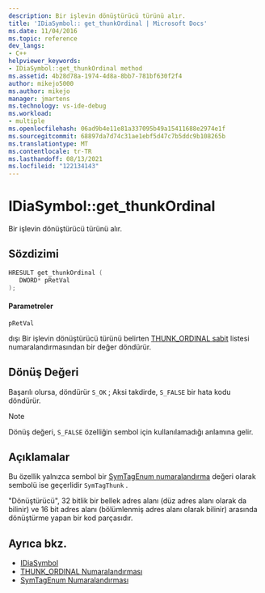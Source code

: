 ```yaml
---
description: Bir işlevin dönüştürücü türünü alır.
title: 'IDiaSymbol:: get_thunkOrdinal | Microsoft Docs'
ms.date: 11/04/2016
ms.topic: reference
dev_langs:
- C++
helpviewer_keywords:
- IDiaSymbol::get_thunkOrdinal method
ms.assetid: 4b28d78a-1974-4d8a-8bb7-781bf630f2f4
author: mikejo5000
ms.author: mikejo
manager: jmartens
ms.technology: vs-ide-debug
ms.workload:
- multiple
ms.openlocfilehash: 06ad9b4e11e81a337095b49a15411688e2974e1f
ms.sourcegitcommit: 68897da7d74c31ae1ebf5d47c7b5ddc9b108265b
ms.translationtype: MT
ms.contentlocale: tr-TR
ms.lasthandoff: 08/13/2021
ms.locfileid: "122134143"
---
```

# <a name="idiasymbolget_thunkordinal"></a>IDiaSymbol::get_thunkOrdinal
Bir işlevin dönüştürücü türünü alır.

## <a name="syntax"></a>Sözdizimi

```C++
HRESULT get_thunkOrdinal ( 
   DWORD* pRetVal
);
```

#### <a name="parameters"></a>Parametreler
 `pRetVal`

dışı Bir işlevin dönüştürücü türünü belirten [THUNK_ORDINAL sabit](../../debugger/debug-interface-access/thunk-ordinal.md) listesi numaralandırmasından bir değer döndürür.

## <a name="return-value"></a>Dönüş Değeri
 Başarılı olursa, döndürür `S_OK` ; Aksi takdirde, `S_FALSE` bir hata kodu döndürür.

> [!NOTE]
> Dönüş değeri, `S_FALSE` özelliğin sembol için kullanılamadığı anlamına gelir.

## <a name="remarks"></a>Açıklamalar
 Bu özellik yalnızca sembol bir [SymTagEnum numaralandırma](../../debugger/debug-interface-access/symtagenum.md) değeri olarak sembolü ise geçerlidir `SymTagThunk` .

 "Dönüştürücü", 32 bitlik bir bellek adres alanı (düz adres alanı olarak da bilinir) ve 16 bit adres alanı (bölümlenmiş adres alanı olarak bilinir) arasında dönüştürme yapan bir kod parçasıdır.

## <a name="see-also"></a>Ayrıca bkz.
- [IDiaSymbol](../../debugger/debug-interface-access/idiasymbol.md)
- [THUNK_ORDINAL Numaralandırması](../../debugger/debug-interface-access/thunk-ordinal.md)
- [SymTagEnum Numaralandırması](../../debugger/debug-interface-access/symtagenum.md)
